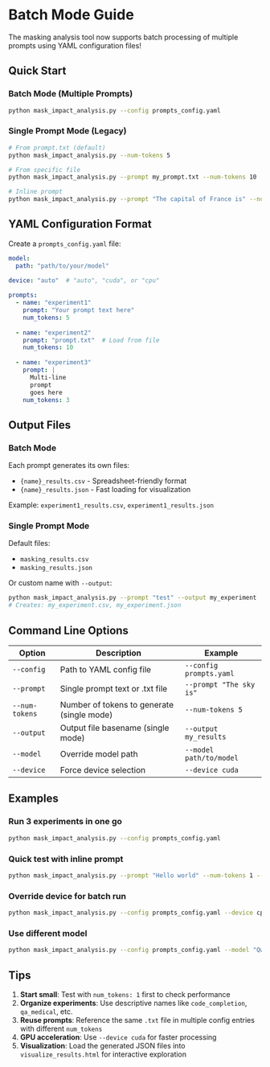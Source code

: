 # Batch Mode Guide

The masking analysis tool now supports batch processing of multiple prompts using YAML configuration files!

## Quick Start

### Batch Mode (Multiple Prompts)
```bash
python mask_impact_analysis.py --config prompts_config.yaml
```

### Single Prompt Mode (Legacy)
```bash
# From prompt.txt (default)
python mask_impact_analysis.py --num-tokens 5

# From specific file
python mask_impact_analysis.py --prompt my_prompt.txt --num-tokens 10

# Inline prompt
python mask_impact_analysis.py --prompt "The capital of France is" --num-tokens 3
```

## YAML Configuration Format

Create a `prompts_config.yaml` file:

```yaml
model:
  path: "path/to/your/model"
  
device: "auto"  # "auto", "cuda", or "cpu"

prompts:
  - name: "experiment1"
    prompt: "Your prompt text here"
    num_tokens: 5
    
  - name: "experiment2"
    prompt: "prompt.txt"  # Load from file
    num_tokens: 10
    
  - name: "experiment3"
    prompt: |
      Multi-line
      prompt
      goes here
    num_tokens: 3
```

## Output Files

### Batch Mode
Each prompt generates its own files:
- `{name}_results.csv` - Spreadsheet-friendly format
- `{name}_results.json` - Fast loading for visualization

Example: `experiment1_results.csv`, `experiment1_results.json`

### Single Prompt Mode
Default files:
- `masking_results.csv`
- `masking_results.json`

Or custom name with `--output`:
```bash
python mask_impact_analysis.py --prompt "test" --output my_experiment
# Creates: my_experiment.csv, my_experiment.json
```

## Command Line Options

| Option | Description | Example |
|--------|-------------|---------|
| `--config` | Path to YAML config file | `--config prompts.yaml` |
| `--prompt` | Single prompt text or .txt file | `--prompt "The sky is"` |
| `--num-tokens` | Number of tokens to generate (single mode) | `--num-tokens 5` |
| `--output` | Output file basename (single mode) | `--output my_results` |
| `--model` | Override model path | `--model path/to/model` |
| `--device` | Force device selection | `--device cuda` |

## Examples

### Run 3 experiments in one go
```bash
python mask_impact_analysis.py --config prompts_config.yaml
```

### Quick test with inline prompt
```bash
python mask_impact_analysis.py --prompt "Hello world" --num-tokens 1 --output hello_test
```

### Override device for batch run
```bash
python mask_impact_analysis.py --config prompts_config.yaml --device cpu
```

### Use different model
```bash
python mask_impact_analysis.py --config prompts_config.yaml --model "Qwen/Qwen3-0.6B"
```

## Tips

1. **Start small**: Test with `num_tokens: 1` first to check performance
2. **Organize experiments**: Use descriptive names like `code_completion`, `qa_medical`, etc.
3. **Reuse prompts**: Reference the same `.txt` file in multiple config entries with different `num_tokens`
4. **GPU acceleration**: Use `--device cuda` for faster processing
5. **Visualization**: Load the generated JSON files into `visualize_results.html` for interactive exploration

